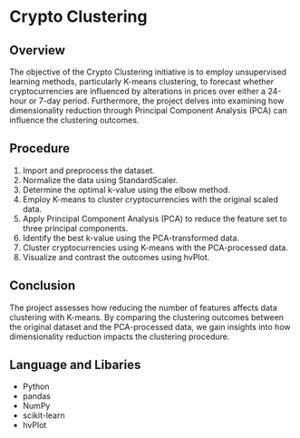 # Crypto Clustering

## Overview

The objective of the Crypto Clustering initiative is to employ unsupervised learning methods, particularly K-means clustering, to forecast whether cryptocurrencies are influenced by alterations in prices over either a 24-hour or 7-day period. Furthermore, the project delves into examining how dimensionality reduction through Principal Component Analysis (PCA) can influence the clustering outcomes.

## Procedure

1. Import and preprocess the dataset.
2. Normalize the data using StandardScaler.
3. Determine the optimal k-value using the elbow method.
4. Employ K-means to cluster cryptocurrencies with the original scaled data.
5. Apply Principal Component Analysis (PCA) to reduce the feature set to three principal components.
6. Identify the best k-value using the PCA-transformed data.
7. Cluster cryptocurrencies using K-means with the PCA-processed data.
8. Visualize and contrast the outcomes using hvPlot.

## Conclusion

The project assesses how reducing the number of features affects data clustering with K-means. By comparing the clustering outcomes between the original dataset and the PCA-processed data, we gain insights into how dimensionality reduction impacts the clustering procedure.

## Language and Libaries 

- Python
- pandas
- NumPy
- scikit-learn
- hvPlot
